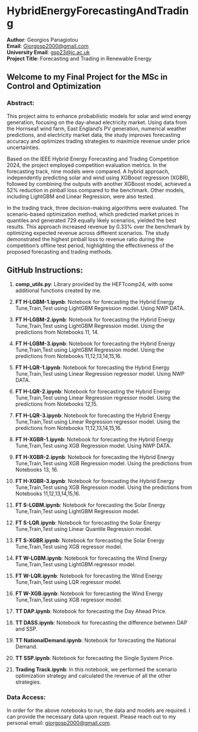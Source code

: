 # HybridEnergyForecastingAndTrading

**Author**: Georgios Panagiotou  
**Email**: Giorgosp2000@gmail.com  
**University Email**: gsp23@ic.ac.uk  
**Project Title**: Forecasting and Trading in Renewable Energy

## Welcome to my Final Project for the MSc in Control and Optimization

### Abstract:
This project aims to enhance probabilistic models for solar and wind energy generation, focusing on the day-ahead electricity market. Using data from the Hornsea1 wind farm, East England’s PV generation, numerical weather predictions, and electricity market data, the study improves forecasting accuracy and optimizes trading strategies to maximize revenue under price uncertainties.

Based on the IEEE Hybrid Energy Forecasting and Trading Competition 2024, the project employed competition evaluation metrics. In the forecasting track, nine models were compared. A hybrid approach, independently predicting solar and wind using XGBoost regression (XGBR), followed by combining the outputs with another XGBoost model, achieved a 52% reduction in pinball loss compared to the benchmark. Other models, including LightGBM and Linear Regression, were also tested.

In the trading track, three decision-making algorithms were evaluated. The scenario-based optimization method, which predicted market prices in quantiles and generated 729 equally likely scenarios, yielded the best results. This approach increased revenue by 0.33% over the benchmark by optimizing expected revenue across different scenarios. The study demonstrated the highest pinball loss to revenue ratio during the competition’s offline test period, highlighting the effectiveness of the proposed forecasting and trading methods.

## GitHub Instructions:
1. **comp_utils.py**: Library provided by the HEFTcomp24, with some additional functions created by me.
2. **FT H-LGBM-1.ipynb**: Notebook for forecasting the Hybrid Energy Tune,Train,Test using LightGBM Regression model. Using NWP DATA.
3. **FT H-LGBM-2.ipynb**: Notebook for forecasting the Hybrid Energy Tune,Train,Test using LightGBM Regression model. Using the predictions from Notebooks 11, 14.
4. **FT H-LGBM-3.ipynb**: Notebook for forecasting the Hybrid Energy Tune,Train,Test using LightGBM Regression model. Using the predictions from Notebooks 11,12,13,14,15,16.
  
6. **FT H-LQR-1.ipynb**: Notebook for forecasting the Hybrid Energy Tune,Train,Test using Linear Regression regressor model. Using NWP DATA.
7. **FT H-LQR-2.ipynb**: Notebook for forecasting the Hybrid Energy Tune,Train,Test using Linear Regression regressor model. Using the predictions from Notebooks 12,15.
8. **FT H-LQR-3.ipynb**: Notebook for forecasting the Hybrid Energy Tune,Train,Test using Linear Regression regressor model. Using the predictions from Notebooks 11,12,13,14,15,16.
  
10. **FT H-XGBR-1.ipynb**: Notebook for forecasting the Hybrid Energy Tune,Train,Test using XGB Regression model. Using NWP DATA.
11. **FT H-XGBR-2.ipynb**: Notebook for forecasting the Hybrid Energy Tune,Train,Test using XGB Regression model. Using the predictions from Notebooks 13, 16.
12. **FT H-XGBR-3.ipynb**: Notebook for forecasting the Hybrid Energy Tune,Train,Test using XGB Regression model. Using the predictions from Notebooks 11,12,13,14,15,16.
  
14. **FT S-LGBM.ipynb**: Notebook for forecasting the Solar Energy Tune,Train,Test using LightGBM Regression model.
15. **FT S-LQR.ipynb**: Notebook for forecasting the Solar Energy Tune,Train,Test using Linear Quantile Regression model.
16. **FT S-XGBR.ipynb**: Notebook for forecasting the Solar Energy Tune,Train,Test using XGB regressor model.
    
18. **FT W-LGBM.ipynb**: Notebook for forecasting the Wind Energy Tune,Train,Test using LightGBM regressor model.
19. **FT W-LQR.ipynb**: Notebook for forecasting the Wind Energy Tune,Train,Test using LQR regressor model.
20. **FT W-XGB.ipynb**: Notebook for forecasting the Wind Energy Tune,Train,Test using XGB regressor model.
    
22. **TT DAP.ipynb**: Notebook for forecasting the Day Ahead Price.
23. **TT DASS.ipynb**: Notebook for forecasting the difference between DAP and SSP.
24. **TT NationalDemand.ipynb**: Notebook for forecasting the National Demand.
25. **TT SSP.ipynb**: Notebook for forecasting the Single System Price.
26. **Trading Track.ipynb**: In this notebook, we performed the scenario optimization strategy and calculated the revenue of all the other strategies.

### Data Access:
In order for the above notebooks to run, the data and models are required. I can provide the necessary data upon request. Please reach out to my personal email: giorgosp2000@gmail.com.
